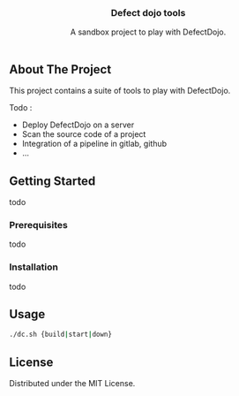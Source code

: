 <br/>
<p align="center">
  <h3 align="center">Defect dojo tools</h3>
  <p align="center">
    A sandbox project to play with DefectDojo.
    <br/>
    <br/>
  </p>
</p>

## About The Project

This project contains a suite of tools to play with DefectDojo.

Todo :
- Deploy DefectDojo on a server
- Scan the source code of a project
- Integration of a pipeline in gitlab, github
- ...

## Getting Started

todo

### Prerequisites

todo

### Installation

todo

## Usage

```sh
./dc.sh {build|start|down}
```

## License

Distributed under the MIT License.

